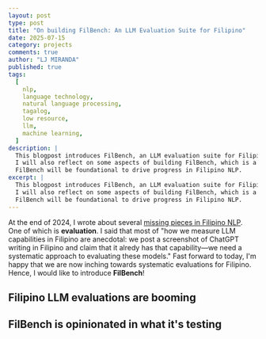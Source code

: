 ```yaml
---
layout: post
type: post
title: "On building FilBench: An LLM Evaluation Suite for Filipino"
date: 2025-07-15
category: projects
comments: true
author: "LJ MIRANDA"
published: true
tags:
  [
    nlp,
    language technology,
    natural language processing,
    tagalog,
    low resource,
    llm,
    machine learning,
  ]
description: |
  This blogpost introduces FilBench, an LLM evaluation suite for Filipino.
  I will also reflect on some aspects of building FilBench, which is a truly grassroots effort.
  FilBench will be foundational to drive progress in Filipino NLP.
excerpt: |
  This blogpost introduces FilBench, an LLM evaluation suite for Filipino.
  I will also reflect on some aspects of building FilBench, which is a truly grassroots effort.
  FilBench will be foundational to drive progress in Filipino NLP.
---
```


<span class="firstcharacter">A</span>t the end of 2024, I wrote about several [missing pieces in Filipino NLP](/notebook/2024/12/17/filipino-llm/).
One of which is **evaluation**.
I said that most of "how we measure LLM capabilities in Filipino are anecdotal: we post a screenshot of ChatGPT writing in Filipino and claim that it alredy has that capability&mdash;we need a systematic approach to evaluating these models."
Fast forward to today, I'm happy that we are now inching towards systematic evaluations for Filipino.
Hence, I would like to introduce **FilBench**!

## Filipino LLM evaluations are booming

## FilBench is opinionated in what it's testing
